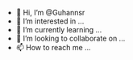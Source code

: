 - 👋 Hi, I’m @Guhannsr
- 👀 I’m interested in ...
- 🌱 I’m currently learning ...
- 💞️ I’m looking to collaborate on ...
- 📫 How to reach me ...

<!---
Guhannsr/Guhannsr is a ✨ special ✨ repository because its `README.md` (this file) appears on your GitHub profile.
You can click the Preview link to take a look at your changes.
--->
